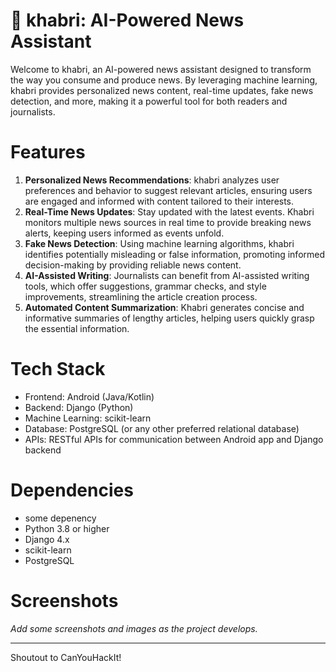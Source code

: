 # 📰 khabri: AI-Powered News Assistant
Welcome to khabri, an AI-powered news assistant designed to transform the way you consume and produce news. By leveraging machine learning, khabri provides personalized news content, real-time updates, fake news detection, and more, making it a powerful tool for both readers and journalists.

# Features
1. **Personalized News Recommendations**: khabri analyzes user preferences and behavior to suggest relevant articles, ensuring users are engaged and informed with content tailored to their interests.
2. **Real-Time News Updates**: Stay updated with the latest events. Khabri monitors multiple news sources in real time to provide breaking news alerts, keeping users informed as events unfold.
3. **Fake News Detection**: Using machine learning algorithms, khabri identifies potentially misleading or false information, promoting informed decision-making by providing reliable news content.
4. **AI-Assisted Writing**: Journalists can benefit from AI-assisted writing tools, which offer suggestions, grammar checks, and style improvements, streamlining the article creation process.
5. **Automated Content Summarization**: Khabri generates concise and informative summaries of lengthy articles, helping users quickly grasp the essential information.

# Tech Stack
- Frontend: Android (Java/Kotlin)
- Backend: Django (Python)
- Machine Learning: scikit-learn
- Database: PostgreSQL (or any other preferred relational database)
- APIs: RESTful APIs for communication between Android app and Django backend

# Dependencies
- some depenency
- Python 3.8 or higher
- Django 4.x
- scikit-learn
- PostgreSQL

# Screenshots
*Add some screenshots and images as the project develops.*

---
Shoutout to CanYouHackIt!
